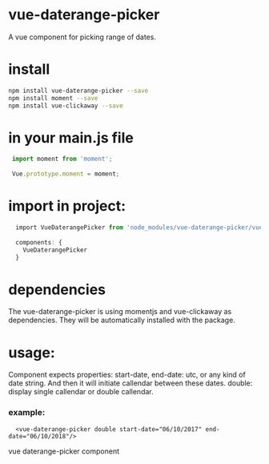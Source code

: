 # vue-daterange-picker

A vue component for picking range of dates.

# install
```bash
npm install vue-daterange-picker --save
npm install moment --save
npm install vue-clickaway --save
```

# in your main.js file
```javascript
 import moment from 'moment';
 
 Vue.prototype.moment = moment;
```

# import in project:
```javascript
  import VueDaterangePicker from 'node_modules/vue-daterange-picker/vue-daterange-picker';
  
  components: {
    VueDaterangePicker
  }
```

# dependencies
The vue-daterange-picker is using momentjs and vue-clickaway as dependencies.
They will be automatically installed with the package.

# usage:
Component expects properties:
start-date, end-date: utc, or any kind of date string.
And then it will initiate callendar between these dates.
double: display single callendar or double callendar.

### example:
```!DOCTYPE html
  <vue-daterange-picker double start-date="06/10/2017" end-date="06/10/2018"/>
```
vue daterange-picker component
